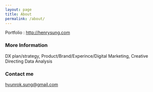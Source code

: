 ```yaml
---
layout: page
title: About
permalink: /about/
---
```


Portfolio
: http://henrysung.com

### More Information

DX plan/strategy, Product/Brand/Experince/Digital Marketing, Creative Directing
Data Analysis

### Contact me

[hyunrok.sung@gmail.com](mailto:hyunrok.sung@gmail.com)

